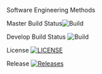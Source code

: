 Software Engineering Methods

Master Build Status![Build](https://github.com/YevisoChiedza1/devops/actions/workflows/main.yml/badge.svg?branch=master)

Develop Build Status ![Build](https://github.com/YevisoChiedza1/devops/actions/workflows/main.yml/badge.svg?branch=develop)

License [![LICENSE](https://img.shields.io/github/license/YevisoChiedza1/devops.svg?style=flat-square)](https://github.com/YevisoChiedza1/devops/blob/master/LICENSE)

Release [![Releases](https://img.shields.io/github/release/YevisoChiedza1/devops/all.svg?style=flat-square)](https://github.com/YevisoChiedza1/devops/releases)



